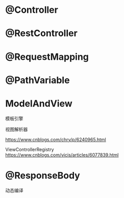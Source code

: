 




# @Controller


# @RestController


# @RequestMapping

# @PathVariable


# ModelAndView

模板引擎

视图解析器

https://www.cnblogs.com/chry/p/6240965.html

ViewControllerRegistry
https://www.cnblogs.com/vicis/articles/6077839.html

# @ResponseBody



动态编译
